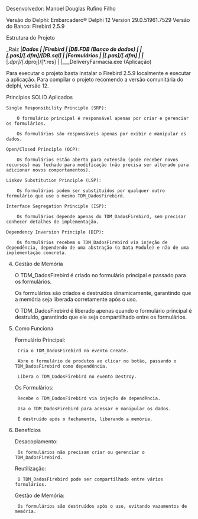 Desenvolvedor: Manoel Douglas Rufino Filho

Versão do Delphi: Embarcadero® Delphi 12 Version 29.0.51961.7529
Versão do Banco: Firebird 2.5.9

Estrutura do Projeto

_Raiz
  |___Dados
  |     |__Firebird
  |            |____DB.FDB (Banco de dados)
  |            |____[*.pas]/[*.dfm]/[DB.sql]
  |
  |___Formulários
  |        |_____[*.pas]/[*.dfm]
  |
  |___[*.dpr]/[*.dproj]/[*.res]
  |
  |___DeliveryFarmacia.exe (Aplicação)


Para executar o projeto basta instalar o Firebird 2.5.9 localmente e executar a aplicação.
Para compilar o projeto recomendo a versão comunitária do delphi, versão 12.

Princípios SOLID Aplicados

    Single Responsibility Principle (SRP):

        O formulário principal é responsável apenas por criar e gerenciar os formulários.

        Os formulários são responsáveis apenas por exibir e manipular os dados.

    Open/Closed Principle (OCP):

        Os formulários estão aberto para extensão (pode receber novos recursos) mas fechado para modificação (não precisa ser alterado para adicionar novos comportamentos).

    Liskov Substitution Principle (LSP):

        Os formulários podem ser substituídos por qualquer outro formulário que use o mesmo TDM_DadosFirebird.

    Interface Segregation Principle (ISP):

        Os formulários depende apenas do TDM_DadosFirebird, sem precisar conhecer detalhes de implementação.

    Dependency Inversion Principle (DIP):

        Os formulários recebem o TDM_DadosFirebird via injeção de dependência, dependendo de uma abstração (o Data Module) e não de uma implementação concreta.

4. Gestão de Memória

    O TDM_DadosFirebird é criado no formulário principal e passado para os formulários.

    Os formulários são criados e destruídos dinamicamente, garantindo que a memória seja liberada corretamente após o uso.

    O TDM_DadosFirebird é liberado apenas quando o formulário principal é destruído, garantindo que ele seja compartilhado entre os formulários.

5. Como Funciona

    Formulário Principal:

        Cria o TDM_DadosFirebird no evento Create.

        Abre o formulário de produtos ao clicar no botão, passando o TDM_DadosFirebird como dependência.

        Libera o TDM_DadosFirebird no evento Destroy.

    Os Formulários:

        Recebe o TDM_DadosFirebird via injeção de dependência.

        Usa o TDM_DadosFirebird para acessar e manipular os dados.

        É destruído após o fechamento, liberando a memória.

6. Benefícios

    Desacoplamento:

        Os formulários não precisam criar ou gerenciar o TDM_DadosFirebird.

    Reutilização:

        O TDM_DadosFirebird pode ser compartilhado entre vários formulários.

    Gestão de Memória:

        Os formulários são destruídos após o uso, evitando vazamentos de memória.
